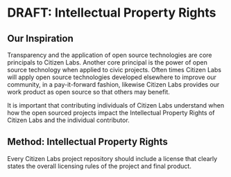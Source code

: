 
# DRAFT: Intellectual Property Rights

## Our Inspiration
Transparency and the application of open source technologies are core principals to Citizen Labs. Another core principal is the power of open source technology when applied to civic projects. Often times Citizen Labs will apply open source technologies developed elsewhere to improve our community, in a pay-it-forward fashion, likewise Citizen Labs provides our work product as open source so that others may benefit.

It is important that contributing individuals of Citizen Labs understand when how the open sourced projects impact the Intellectual Property Rights of Citizen Labs and the individual contributor.

## Method: Intellectual Property Rights

Every Citizen Labs project repository should include a license that clearly states the overall licensing rules of the project and final product.
